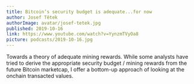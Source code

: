 ```yaml
---
title: Bitcoin’s security budget is adequate...for now
author: Josef Tětek
authorImage: avatar/josef-tetek.jpg
published: 2019-10-16
link: https://www.youtube.com/watch?v=YynzmTVyOa8
picture: podcasts/2019-10-16.jpg
---
```


Towards a theory of adequate mining rewards. While some analysts have tried to derive the appropriate security budget / mining rewards from the future Bitcoin marketcap, I offer a bottom-up approach of looking at the onchain transacted values.
